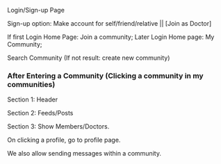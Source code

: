 Login/Sign-up Page

Sign-up option: Make account for self/friend/relative || [Join as Doctor] 

If first Login Home Page: Join a community; 
Later Login Home page: My Community;

Search Community (If not result: create new community)

### After Entering a Community (Clicking a community in my communities) ###

Section 1: Header

Section 2: Feeds/Posts

Section 3: Show Members/Doctors.

On clicking a profile, go to profile page.

We also allow sending messages within a community.
